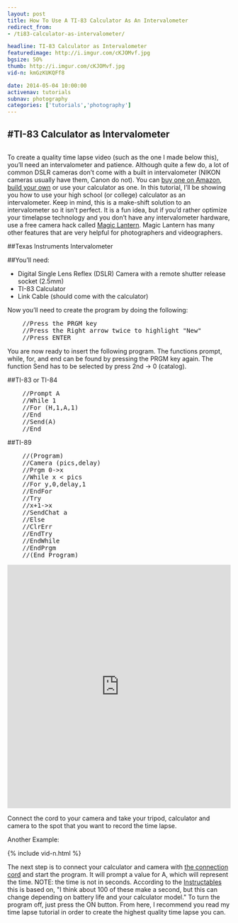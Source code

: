 ```yaml
---
layout: post
title: How To Use A TI-83 Calculator As An Intervalometer
redirect_from:
- /ti83-calculator-as-intervalometer/

headline: TI-83 Calculator as Intervalometer
featuredimage: http://i.imgur.com/cKJOMvf.jpg
bgsize: 50%
thumb: http://i.imgur.com/cKJOMvf.jpg
vid-n: kmGzKUKQFf8

date: 2014-05-04 10:00:00
activenav: tutorials
subnav: photography
categories: ['tutorials','photography']
---
```

#TI-83 Calculator as Intervalometer
---

<img src="http://i.imgur.com/ergRjBL.gif" alt="" class="thumbnail thumb-med pull-left">

To create a quality time lapse video (such as the one I made below this), you’ll need an intervalometer and patience. Although quite a few do, a lot of common DSLR cameras don’t come with a built in intervalometer (NIKON cameras usually have them, Canon do not). You can <a href="http://www.amazon.com/s/?_encoding=UTF8&camp=1789&creative=390957&field-keywords=intervalometer&linkCode=ur2&rh=i%3Aaps%2Ck%3Aintervalometer&sepatfbtf=true&sprefix=intervalo%2Caps&tag=mediunma0d-20&tc=1367687898706&url=search-alias%3Daps" class="amazon">buy one on Amazon</a>, <a href="http://www.instructables.com/id/Intervalometer-for-Canon-and-Nikon-cameras/">build your own</a> or use your calculator as one. In this tutorial, I’ll be showing you how to use your high school (or college) calculator as an intervalometer. Keep in mind, this is a make-shift solution to an intervalometer so it isn’t perfect. It is a fun idea, but if you’d rather optimize your timelapse technology and you don’t have any intervalometer hardware, use a free camera hack called [Magic Lantern](http://magiclantern.fm/). Magic Lantern has many other features that are very helpful for photographers and videographers.

<div class="clearfix"></div>

##Texas Instruments Intervalometer
<img src="http://i.imgur.com/QcKkhue.jpg" alt="" class="thumbnail">

##You’ll need:

* Digital Single Lens Reflex (DSLR) Camera with a remote shutter release socket (2.5mm)
* TI-83 Calculator
* Link Cable (should come with the calculator)

Now you’ll need to create the program by doing the following:

<pre>
	//Press the PRGM key
	//Press the Right arrow twice to highlight "New"
	//Press ENTER
</pre>

You are now ready to insert the following program. The functions prompt, while, for, and end can be found by pressing the PRGM key again. The function Send has to be selected by press 2nd -> 0 (catalog).

##TI-83 or TI-84
<pre>
	//Prompt A
	//While 1
	//For (H,1,A,1)
	//End
	//Send(A)
	//End
</pre>

##TI-89
<pre>
	//(Program)
	//Camera (pics,delay)
	//Prgm 0->x
	//While x < pics
	//For y,0,delay,1
	//EndFor
	//Try
	//x+1->x
	//SendChat a
	//Else
	//ClrErr
	//EndTry
	//EndWhile
	//EndPrgm
	//(End Program)
</pre>

<iframe class="imgur-album" width="100%" height="550" frameborder="0" src="http://imgur.com/a/Jv5t3/embed"></iframe>

Connect the cord to your camera and take your tripod, calculator and camera to the spot that you want to record the time lapse.

Another Example:

{% include vid-n.html %}

The next step is to connect your calculator and camera with <a href="http://www.amazon.com/gp/product/B008O7K9FW/ref=as_li_ss_tl?ie=UTF8&camp=1789&creative=390957&creativeASIN=B008O7K9FW&linkCode=as2&tag=mediunma0d-20" class="amazon">the connection cord</a> and start the program. It will prompt a value for A, which will represent the time. NOTE: the time is not in seconds. According to the <a href="http://www.instructables.com/id/Turn-a-TI-Graphing-Calculator-into-an-Intervalomet/">Instructables</a> this is based on, "I think about 100 of these make a second, but this can change depending on battery life and your calculator model." To turn the program off, just press the ON button. From here, I recommend you read my time lapse tutorial in order to create the highest quality time lapse you can.